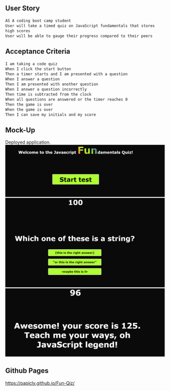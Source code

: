 ## User Story

```
AS A coding boot camp student
User will take a timed quiz on JavaScript fundamentals that stores high scores
User will be able to gauge their progress compared to their peers
```

## Acceptance Criteria

```
I am taking a code quiz
When I click the start button
Then a timer starts and I am presented with a question
When I answer a question
Then I am presented with another question
When I answer a question incorrectly
Then time is subtracted from the clock
When all questions are answered or the timer reaches 0
Then the game is over
When the game is over
Then I can save my initials and my score
```

## Mock-Up

Deployed application.
![Alt text](Assets/Images/homescreen_quiz.png)
![Alt text](Assets/Images/questions_quiz.png)
![Alt text](Assets/Images/end_quiz.png)

## Github Pages

https://papicly.github.io/Fun-Qiz/